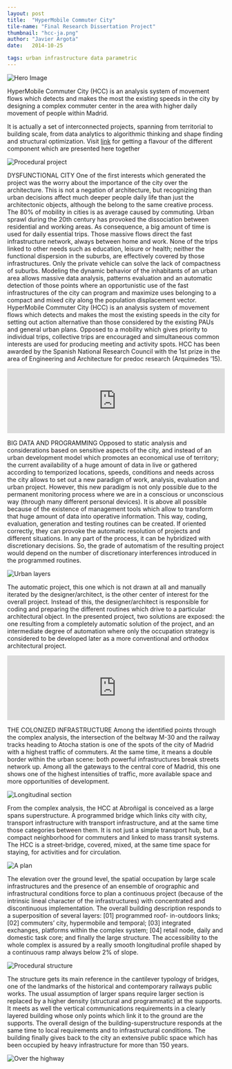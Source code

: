 ```yaml
---
layout: post
title:  "HyperMobile Commuter City"
tile-name: "Final Research Dissertation Project"
thumbnail: "hcc-ja.png"
author: "Javier Argota"
date:   2014-10-25

tags: urban infrastructure data parametric
---
```


![Hero Image](/img/hcc-ja/hero.png)

HyperMobile Commuter City (HCC) is an analysis system of movement flows which detects and makes the most the existing speeds in the city by designing a complex commuter center in the area with higher daily movement of people within Madrid.

It is actually a set of interconnected projects, spanning from territorial to building scale, from data analytics to algorithmic thinking and shape finding and structural optimization. Visit [link](http://jard.us) for getting a flavour of the different component which are presented here together

![Procedural project](/img/hcc-ja/hcc01.png)

DYSFUNCTIONAL CITY
One of the first interests which generated the project was the worry about the importance of the city over the architecture. This is not a negation of architecture, but recognizing than urban decisions affect much deeper people daily life than just the architectonic objects, although the belong to the same creative process.
The 80% of mobility in cities is as average caused by commuting. Urban sprawl during the 20th century has provoked the dissociation between residential and working areas. As consequence, a big amount of time is used for daily essential trips. Those massive flows direct the fast infrastructure network, always between home and work. None of the trips linked to other needs such as education, leisure or health; neither the functional dispersion in the suburbs, are effectively covered by those infrastructures. Only the private vehicle can solve the lack of compactness of suburbs. Modeling the dynamic behavior of the inhabitants of an urban area allows massive data analysis, patterns evaluation and an automatic detection of those points where an opportunistic use of the fast infrastructures of the city can program and maximize uses belonging to a compact and mixed city along the population displacement vector.
HyperMobile Commuter City (HCC) is an analysis system of movement flows which detects and makes the most the existing speeds in the city for setting out action alternative than those considered by the existing PAUs and general urban plans.
Opposed to a mobility which gives priority to individual trips, collective trips are encouraged and simultaneous common interests are used for producing meeting and activity spots.
HCC has been awarded by the Spanish National Research Council with the 1st prize in the area of Engineering and Architecture for predoc research (Arquímedes ’15).

<iframe width="100%" src="https://www.youtube.com/embed/YwrM2HySfus" frameborder="0" allowfullscreen></iframe>

BIG DATA AND PROGRAMMING
Opposed to static analysis and considerations based on sensitive aspects of the city, and instead of an urban development model which promotes an economical use of territory; the current availability of a huge amount of data in live or gathered according to temporized locations, speeds, conditions and needs across the city allows to set out a new paradigm of work, analysis, evaluation and urban project.
However, this new paradigm is not only possible due to the permanent monitoring process where we are in a conscious or unconscious way (through many different personal devices). It is above all possible because of the existence of management tools which allow to transform that huge amount of data into operative information.
This way, coding, evaluation, generation and testing routines can be created. If oriented correctly, they can provoke the automatic resolution of projects and different situations. In any part of the process, it can be hybridized with discretionary decisions. So, the grade of automatism of the resulting project would depend on the number of discretionary interferences introduced in the programmed routines.

![Urban layers](/img/hcc-ja/hcc02.jpg)

The automatic project, this one which is not drawn at all and manually iterated by the designer/architect, is the other center of interest for the overall project. Instead of this, the designer/architect is responsible for coding and preparing the different routines which drive to a particular architectural object.
In the presented project, two solutions are exposed: the one resulting from a completely automatic solution of the project, and an intermediate degree of automation where only the occupation strategy is considered to be developed later as a more conventional and orthodox architectural project.

<iframe width="100%" src="https://www.youtube.com/embed/fP4cWBTGVJY" frameborder="0" allowfullscreen></iframe>

THE COLONIZED INFRASTRUCTURE
Among the identified points through the complex analysis, the intersection of the beltway M-30 and the railway tracks heading to Atocha station is one of the spots of the city of Madrid with a highest traffic of commuters. At the same time, it means a double border within the urban scene: both powerful infrastructures break streets network up. Among all the gateways to the central core of Madrid, this one shows one of the highest intensities of traffic, more available space and more opportunities of development.

![Longitudinal section](/img/hcc-ja/hcc03.png)

From the complex analysis, the HCC at Abroñigal is conceived as a large spans superstructure. A programmed bridge which links city with city, transport infrastructure with transport infrastructure, and at the same time those categories between them. It is not just a simple transport hub, but a compact neighborhood for commuters and linked to mass transit systems. The HCC is a street-bridge, covered, mixed, at the same time space for staying, for activities and for circulation.

![A plan](/img/hcc-ja/hcc04.png)

The elevation over the ground level, the spatial occupation by large scale infrastructures and the presence of an ensemble of orographic and infrastructural conditions force to plan a continuous project (because of the intrinsic lineal character of the infrastructures) with concentrated and discontinuous implementation.
The overall building description responds to a superposition of several layers: [01] programmed roof- in-outdoors links; [02] commuters’ city, hypermobile and temporal; [03] integrated exchanges, platforms within the complex system; [04] retail node, daily and domestic task core; and finally the large structure. The accessibility to the whole complex is assured by a really smooth longitudinal profile shaped by a continuous ramp always below 2% of slope.

![Procedural structure](/img/hcc-ja/hcc05.png)

The structure gets its main reference in the cantilever typology of bridges, one of the landmarks of the historical and contemporary railways public works. The usual assumption of larger spans require larger section is replaced by a higher density (structural and programmatic) at the supports. It meets as well the vertical communications requirements in a clearly layered building whose only points which link it to the ground are the supports.
The overall design of the building-superstructure responds at the same time to local requirements and to infrastructural conditions. The building finally gives back to the city an extensive public space which has been occupied by heavy infrastructure for more than 150 years.

![Over the highway](/img/hcc-ja/hcc06.png)